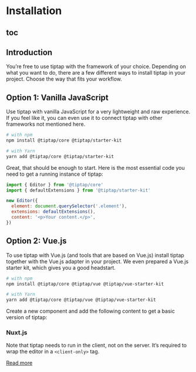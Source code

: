 # Installation

## toc

## Introduction
You’re free to use tiptap with the framework of your choice. Depending on what you want to do, there are a few different ways to install tiptap in your project. Choose the way that fits your workflow.

## Option 1: Vanilla JavaScript
Use tiptap with vanilla JavaScript for a very lightweight and raw experience. If you feel like it, you can even use it to connect tiptap with other frameworks not mentioned here.

```bash
# with npm
npm install @tiptap/core @tiptap/starter-kit

# with Yarn
yarn add @tiptap/core @tiptap/starter-kit
```

Great, that should be enough to start. Here is the most essential code you need to get a running instance of tiptap:

```js
import { Editor } from '@tiptap/core'
import { defaultExtensions } from '@tiptap/starter-kit'

new Editor({
  element: document.querySelector('.element'),
  extensions: defaultExtensions(),
  content: '<p>Your content.</p>',
})
```

## Option 2: Vue.js
To use tiptap with Vue.js (and tools that are based on Vue.js) install tiptap together with the Vue.js adapter in your project. We even prepared a Vue.js starter kit, which gives you a good headstart.

```bash
# with npm
npm install @tiptap/core @tiptap/vue @tiptap/vue-starter-kit

# with Yarn
yarn add @tiptap/core @tiptap/vue @tiptap/vue-starter-kit
```

Create a new component and add the following content to get a basic version of tiptap:

<demo name="Overview/Installation" />

### Nuxt.js
Note that tiptap needs to run in the client, not on the server. It’s required to wrap the editor in a `<client-only>` tag.

[Read more](https://nuxtjs.org/api/components-client-only)

<!-- ## Option 3: CodeSandbox

CodeSandbox is an online coding environment. It’s great to fiddle around without setting up a local project and to share your code with others.

It’s also amazing for bug reports. Found it a bug? Try to recreate it there and share it with us before you [file an issue on GitHub](https://github.com/ueberdosis/tiptap-next/issues/new). That helps to fix bugs faster.

* [Vue.js/tiptap on CodeSandbox](https://codesandbox.io/s/vue-issue-template-h0g28) -->
